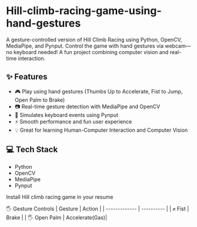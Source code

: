 # Hill-climb-racing-game-using-hand-gestures
A gesture-controlled version of Hill Climb Racing using Python, OpenCV, MediaPipe, and Pynput. Control the game with hand gestures via webcam—no keyboard needed! A fun project combining computer vision and real-time interaction.
## ✨ Features
- 🎮 Play using hand gestures (Thumbs Up to Accelerate, Fist to Jump, Open Palm to Brake)
- 📷 Real-time gesture detection with MediaPipe and OpenCV
- 🧠 Simulates keyboard events using Pynput
- ⚡ Smooth performance and fun user experience
- 💡 Great for learning Human-Computer Interaction and Computer Vision

## 💻 Tech Stack
- Python
- OpenCV
- MediaPipe
- Pynput

Install Hill climb racing game in your resume
  
🖐️ Gesture Controls
| Gesture       | Action     |
| ------------- | ---------- |
| ✊ Fist      | Brake       |
| 🖐️ Open Palm | Accelerate(Gas)|

